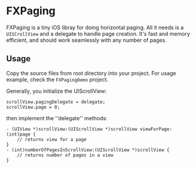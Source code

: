 # FXPaging

FXPaging is a tiny iOS libray for doing horizontal paging. All it needs is a `UISCrollView` and a delegate to handle page creation. It's fast and memory efficient, and should work seamlessly with any number of pages.

## Usage

Copy the source files from root directory into your project. For usage example, check the `FXPagingDemo` project.

Generally, you initialize the UIScrollView:

```objc
scrollView.pagingDelegate = delegate;
scrollView.page = 0;
``` 

then implement the ''delegate'' methods:

```objc
- (UIView *)scrollView:(UIScrollView *)scrollView viewForPage:(int)page {
	// returns view for a page 
}
- (int)numberOfPagesInScrollView:(UIScrollView *)scrollView {
    // returns number of pages in a view
}
```